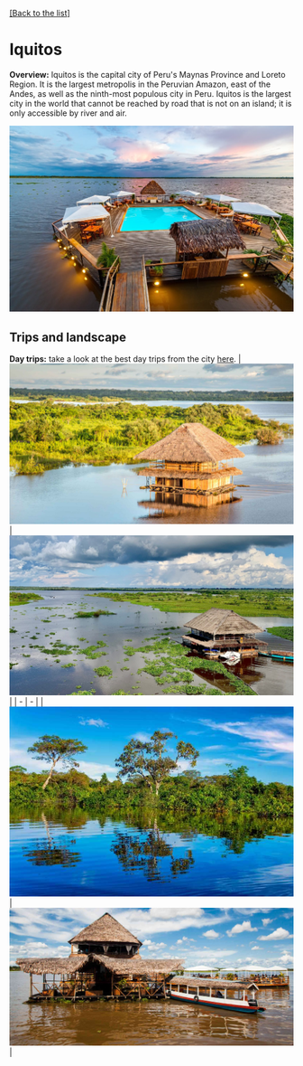 [[Back to the list]](city_list.md)
# Iquitos
**Overview:** Iquitos  is the capital city of Peru's Maynas Province and Loreto Region. It is the largest metropolis in the Peruvian Amazon, east of the Andes, as well as the ninth-most populous city in Peru. Iquitos is the largest city in the world that cannot be reached by road that is not on an island; it is only accessible by river and air.


![Iquitos tourist view](resources/Iquitos_view.jpg)
## Trips and landscape
**Day trips:** take a look at the best day trips from the city [here](https://www.tripadvisor.com/Attractions-g294315-Activities-c63-Iquitos_Loreto_Region.html).
| ![landscape image](resources/Iquitos_landscape_0.jpg) | ![landscape image](resources/Iquitos_landscape_1.jpg) |
| - | - |
| ![landscape image](resources/Iquitos_landscape_2.jpg) | ![landscape image](resources/Iquitos_landscape_3.jpg) |
